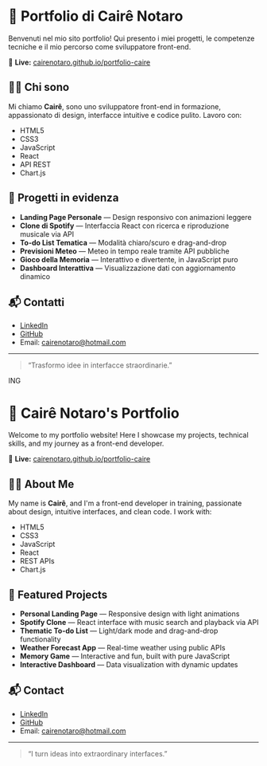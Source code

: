 # 🌟 Portfolio di Cairê Notaro

Benvenuti nel mio sito portfolio! Qui presento i miei progetti, le competenze tecniche e il mio percorso come sviluppatore front-end.

🔗 **Live:** [cairenotaro.github.io/portfolio-caire](https://cairenotaro.github.io/portfolio-caire/)

## 👨‍💻 Chi sono

Mi chiamo **Cairê**, sono uno sviluppatore front-end in formazione, appassionato di design, interfacce intuitive e codice pulito. Lavoro con:

- HTML5
- CSS3
- JavaScript
- React
- API REST
- Chart.js

## 📂 Progetti in evidenza

- **Landing Page Personale** — Design responsivo con animazioni leggere  
- **Clone di Spotify** — Interfaccia React con ricerca e riproduzione musicale via API  
- **To-do List Tematica** — Modalità chiaro/scuro e drag-and-drop  
- **Previsioni Meteo** — Meteo in tempo reale tramite API pubbliche  
- **Gioco della Memoria** — Interattivo e divertente, in JavaScript puro  
- **Dashboard Interattiva** — Visualizzazione dati con aggiornamento dinamico

## 📬 Contatti

- [LinkedIn](https://www.linkedin.com/in/caire-notaro)  
- [GitHub](https://github.com/cairenotaro)  
- Email: cairenotaro@hotmail.com

---

> “Trasformo idee in interfacce straordinarie.”

ING

# 🌟 Cairê Notaro's Portfolio

Welcome to my portfolio website! Here I showcase my projects, technical skills, and my journey as a front-end developer.

🔗 **Live:** [cairenotaro.github.io/portfolio-caire](https://cairenotaro.github.io/portfolio-caire/)

## 👨‍💻 About Me

My name is **Cairê**, and I'm a front-end developer in training, passionate about design, intuitive interfaces, and clean code. I work with:

- HTML5  
- CSS3  
- JavaScript  
- React  
- REST APIs  
- Chart.js

## 📂 Featured Projects

- **Personal Landing Page** — Responsive design with light animations  
- **Spotify Clone** — React interface with music search and playback via API  
- **Thematic To-do List** — Light/dark mode and drag-and-drop functionality  
- **Weather Forecast App** — Real-time weather using public APIs  
- **Memory Game** — Interactive and fun, built with pure JavaScript  
- **Interactive Dashboard** — Data visualization with dynamic updates

## 📬 Contact

- [LinkedIn](https://www.linkedin.com/in/caire-notaro)  
- [GitHub](https://github.com/cairenotaro)  
- Email: cairenotaro@hotmail.com

---

> “I turn ideas into extraordinary interfaces.”
